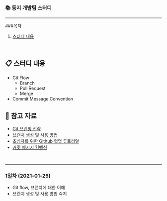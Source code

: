 ### 📚 둥지 개발팀 스터디
---

###목차
1. [스터디 내용](#-스터디-내용)


<br/>

## 📋 스터디 내용  
- Git Flow
  - Branch
  - Pull Request
  - Merge
- Commit Message Convention


## 📖 참고 자료  
- [Git 브랜칭 전략](https://hellowoori.tistory.com/56)
- [브랜치 생성 및 사용 방법](https://goddaehee.tistory.com/274)
- [초심자를 위한 Github 협업 튜토리얼](https://milooy.wordpress.com/2017/06/21/working-together-with-github-tutorial/)
- [커밋 메시지 컨벤션](https://doublesprogramming.tistory.com/256)

<br/>

---

### 1일차 (2021-01-25)
- Git flow, 브랜치에 대한 이해 
- 브랜치 생성 및 사용 방법 숙지
